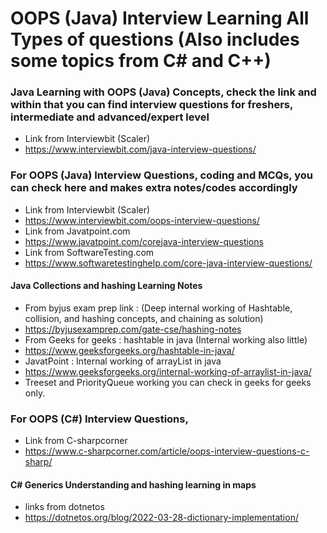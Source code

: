 # OOPS (Java) Interview Learning All Types of questions (Also includes some topics from C# and C++)


### Java Learning with OOPS (Java) Concepts, check the link and within that you can find interview questions for freshers, intermediate and advanced/expert level
* Link from Interviewbit (Scaler)
* https://www.interviewbit.com/java-interview-questions/




### For OOPS (Java) Interview Questions, coding and MCQs, you can check here and makes extra notes/codes accordingly
* Link from Interviewbit (Scaler)
* https://www.interviewbit.com/oops-interview-questions/
* Link from Javatpoint.com
* https://www.javatpoint.com/corejava-interview-questions
* Link from SoftwareTesting.com
* https://www.softwaretestinghelp.com/core-java-interview-questions/


#### Java Collections and hashing Learning Notes
* From byjus exam prep link : (Deep internal working of Hashtable, collision, and hashing concepts, and chaining as solution)
* https://byjusexamprep.com/gate-cse/hashing-notes
* From Geeks for geeks : hashtable in java (Internal working also little)
* https://www.geeksforgeeks.org/hashtable-in-java/
* JavatPoint : Internal working of arrayList in java
* https://www.geeksforgeeks.org/internal-working-of-arraylist-in-java/
* Treeset and PriorityQueue working you can check in geeks for geeks only. 



### For OOPS (C#) Interview Questions,
* Link from C-sharpcorner
* https://www.c-sharpcorner.com/article/oops-interview-questions-c-sharp/

#### C# Generics Understanding and hashing learning in maps
* links from dotnetos
* https://dotnetos.org/blog/2022-03-28-dictionary-implementation/